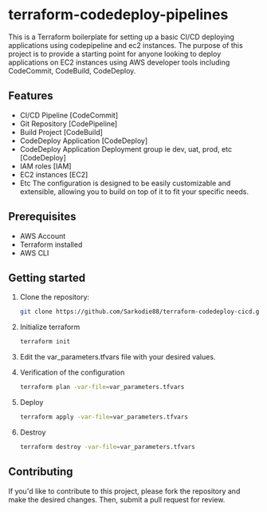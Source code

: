 # terraform-codedeploy-pipelines
This is a Terraform boilerplate for setting up a basic CI/CD deploying applications using codepipeline and ec2 instances. The purpose of this project is to provide a starting point for anyone looking to deploy applications on EC2 instances using AWS developer tools including CodeCommit, CodeBuild, CodeDeploy.

## Features
- CI/CD Pipeline [CodeCommit]
- Git Repository [CodePipeline]
- Build Project  [CodeBuild]
- CodeDeploy Application   [CodeDeploy]
- CodeDeploy Application Deployment group ie dev, uat, prod, etc [CodeDeploy]
- IAM roles     [IAM]
- EC2 instances [EC2]
- Etc
The configuration is designed to be easily customizable and extensible, allowing you to build on top of it to fit your specific needs.

## Prerequisites
- AWS Account
- Terraform installed
- AWS CLI


## Getting started

1. Clone the repository:
   ```sh
   git clone https://github.com/Sarkodie88/terraform-codedeploy-cicd.git
   ```
2. Initialize terraform
   ```sh
   terraform init
   ```
3. Edit the var_parameters.tfvars file with your desired values.

4.  Verification of the configuration
    ```sh
    terraform plan -var-file=var_parameters.tfvars
    ```
5. Deploy
    ```sh
    terraform apply -var-file=var_parameters.tfvars
    ```
6. Destroy
    ```sh
    terraform destroy -var-file=var_parameters.tfvars
    ```


## Contributing
If you'd like to contribute to this project, please fork the repository and make the desired changes. Then, submit a pull request for review.